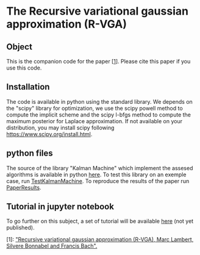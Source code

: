 # The Recursive variational gaussian approximation (R-VGA)

## Object

This is the companion code for the paper \[[1][4]\]. Please cite this paper if you use this code.  

## Installation
The code is available in python using the standard library. We depends on the "scipy" library for optimization, we use the scipy powell method to compute the implicit scheme and the scipy l-bfgs method to compute the maximum posterior for Laplace approximation. If not available on your distribution, you may install scipy following https://www.scipy.org/install.html.

## python files
The source of the library "Kalman Machine" which implement the assesed algorithms is available in python [here][0]. To test this library on an exemple case, run [TestKalmanMachine][1]. To reproduce the results of the paper run [PaperResults][2]. 

## Tutorial in jupyter notebook
To go further on this subject, a set of tutorial will be available [here][3] (not yet published). 

[0]: ./KalmanMachine
[1]: ./TestKalmanMachine.py
[2]: ./PaperResults.py
[3]: ./Tutorial/README.md
[4]: https://hal.inria.fr/hal-03086627v2/document

\[1\]: ["Recursive variational gaussian approximation (R-VGA), Marc Lambert, Silvere Bonnabel and Francis Bach".][4] 

